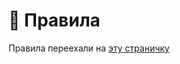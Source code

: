 # 📕 Правила

Правила переехали  на [эту страничку](https://minespace.su/wiki/legal/rules-for-players.md)
